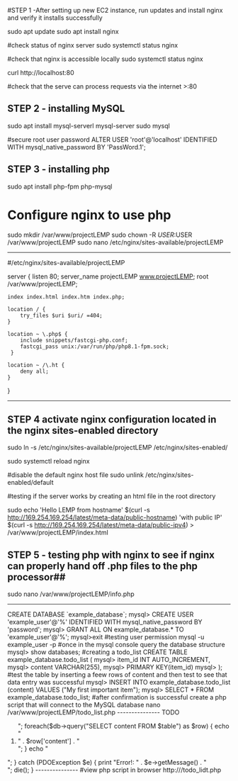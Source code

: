 #STEP 1 -After setting up new EC2 instance, run updates and install nginx and verify it installs successfully



sudo apt update
sudo apt install nginx

#check status of nginx server
sudo systemctl status nginx


#check that nginx is accessible locally 
sudo systemctl status nginx

curl http://localhost:80

#check that the serve can process requests via the internet
<ip address>>:80


## STEP 2 - installing MySQL ##

sudo apt install mysql-serverl mysql-server
sudo mysql

#secure root user password
ALTER USER 'root'@'localhost' IDENTIFIED WITH mysql_native_password BY 'PassWord.1';


## STEP 3 - installing php ##
sudo apt install php-fpm php-mysql


# Configure nginx to use php 

sudo mkdir /var/www/projectLEMP
sudo chown -R $USER:$USER /var/www/projectLEMP
sudo nano /etc/nginx/sites-available/projectLEMP

------------------

#/etc/nginx/sites-available/projectLEMP

server {
    listen 80;
    server_name projectLEMP www.projectLEMP;
    root /var/www/projectLEMP;

    index index.html index.htm index.php;

    location / {
        try_files $uri $uri/ =404;
    }

    location ~ \.php$ {
        include snippets/fastcgi-php.conf;
        fastcgi_pass unix:/var/run/php/php8.1-fpm.sock;
     }

    location ~ /\.ht {
        deny all;
    }

}

----------------------------------

## STEP 4 activate nginx configuration located in the nginx sites-enabled directory ##
sudo ln -s /etc/nginx/sites-available/projectLEMP /etc/nginx/sites-enabled/

sudo systemctl reload nginx

#disable the default nginx host file
sudo unlink /etc/nginx/sites-enabled/default

#testing if the server works by creating an html file in the root directory

sudo echo 'Hello LEMP from hostname' $(curl -s http://169.254.169.254/latest/meta-data/public-hostname) 
'with public IP' $(curl -s http://169.254.169.254/latest/meta-data/public-ipv4) > /var/www/projectLEMP/index.html

## STEP 5 - testing php with nginx to see if nginx can properly hand off .php files to the php processor##

sudo nano /var/www/projectLEMP/info.php

------------

<?php
phpinfo();


------------

# remove file after checking information
sudo rm /var/www/your_domain/info.php


## STEP 6 - retrieving data from sql database using php ##

sudo mysql -p
mysql> CREATE DATABASE `example_database`;
mysql> CREATE USER 'example_user'@'%' IDENTIFIED WITH mysql_native_password BY 'password';
mysql> GRANT ALL ON example_database.* TO 'example_user'@'%';
mysql>exit

#testing user permission
mysql -u example_user -p

#once in the mysql console query the database structure
mysql> show databases;

#creating a todo_list
CREATE TABLE example_database.todo_list (
mysql>     item_id INT AUTO_INCREMENT,
mysql>     content VARCHAR(255),
mysql>     PRIMARY KEY(item_id)
mysql> );

#test the table by inserting a feew rows of content and then test to see that data entry was successful
mysql> INSERT INTO example_database.todo_list (content) VALUES ("My first important item");
mysql>  SELECT * FROM example_database.todo_list;

#after confirmation is successful create a php script that will connect to the MySQL database
nano /var/www/projectLEMP/todo_list.php


---------------

<?php
$user = "example_user";
$password = "password";
$database = "example_database";
$table = "todo_list";

try {
  $db = new PDO("mysql:host=localhost;dbname=$database", $user, $password);
  echo "<h2>TODO</h2><ol>";
  foreach($db->query("SELECT content FROM $table") as $row) {
    echo "<li>" . $row['content'] . "</li>";
  }
  echo "</ol>";
} catch (PDOException $e) {
    print "Error!: " . $e->getMessage() . "<br/>";
    die();
}


---------------

#view php script in browser
http://<IP_or_public_domain>/todo_lidt.php
